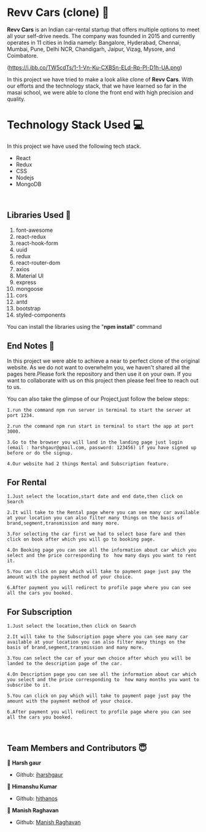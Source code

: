 <link rel="stylesheet" href="https://cdn.jsdelivr.net/gh/devicons/devicon@master/devicon.min.css">

# Revv Cars (clone) 🚗

**Revv Cars** is an Indian car-rental startup that offers multiple options to meet all your self-drive needs. The company was founded in 2015 and currently operates in 11 cities in India namely: Bangalore, Hyderabad, Chennai, Mumbai, Pune, Delhi NCR, Chandigarh, Jaipur, Vizag, Mysore, and Coimbatore.

(https://i.ibb.co/TW5cdTs/1-1-Vn-Ku-CXBSn-ELd-Rp-Pl-D1h-UA.png)

In this project we have tried to make a look alike clone of **Revv Cars**. With our efforts and the technology stack, that we have learned so far in the masai school, we were able to clone the front end with high precision and quality.

# Technology Stack Used 💻

In this project we have used the following tech stack.

- React <i class="devicon-react-plain colored"></i>
- Redux <i class="devicon-redux-plain colored"></i>
- CSS <i class="devicon-css3-plain colored"></i>
- Nodejs <i class="devicon-nodejs-plain"></i>
- MongoDB <i class="devicon-mongodb-plain"></i>

<br>

## Libraries Used 🌟

1. font-awesome
2. react-redux
3. react-hook-form
4. uuid
5. redux
6. react-router-dom
7. axios
8. Material UI
9. express
10. mongoose
11. cors
12. antd
13. bootstrap
14. styled-components

You can install the libraries using the "**npm install**" command
<br>

## End Notes 📑

In this project we were able to achieve a near to perfect clone of the original website. As we do not want to overwhelm you, we haven't shared all the pages here.Please fork the repository and then use it on your own. If you want to collaborate with us on this project then please feel free to reach out to us.

You can also take the glimpse of our Project,just follow the below steps:

    1.run the command npm run server in terminal to start the server at port 1234.

    2.run the command npm run start in terminal to start the app at port 3000.

    3.Go to the browser you will land in the landing page just login (email : harshgaur@gmail.com, password: 123456) if you have signed up before or do the signup.

    4.Our website had 2 things Rental and Subscription feature.

## For Rental

    1.Just select the location,start date and end date,then click on Search

    2.It will take to the Rental page where you can see many car available at your location you can also filter many things on the basis of brand,segment,transmission and many more.

    3.For selecting the car first we had to select base fare and then click on book after which you will go to booking page.

    4.On Booking page you can see all the information about car which you select and the price corresponding to  how many days you want to rent it.

    5.You can click on pay which will take to payment page just pay the amount with the payment method of your choice.

    6.After payment you will redirect to profile page where you can see all the cars you booked.

## For Subscription

    1.Just select the location,then click on Search

    2.It will take to the Subscription page where you can see many car available at your location you can also filter many things on the basis of brand,segment,transmission and many more.

    3.You can select the car of your own choice after which you will be landed to the description page of the car.

    4.On Description page you can see all the information about car which you select and the price corresponding to  how many months you want to subscribe to it.

    5.You can click on pay which will take to payment page just pay the amount with the payment method of your choice.

    6.After payment you will redirect to profile page where you can see all the cars you booked.

<br>

## Team Members and Contributors 😇

👤 **Harsh gaur**

- Github: [iharshgaur](https://github.com/iharshgaur)

👤 **Himanshu Kumar**

- Github: [hithanos](hkghimanshu@gmail.com)

👤 **Manish Raghavan**

- Github: [Manish Raghavan](manish.mahendran9499@gmail.com)
